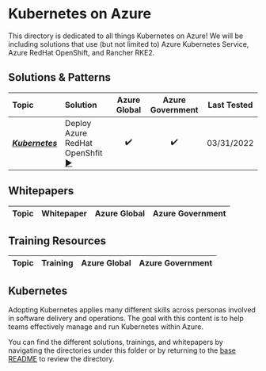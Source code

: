 # Kubernetes on Azure

This directory is dedicated to all things Kubernetes on Azure!
We will be including solutions that use (but not limited to) Azure Kubernetes Service, Azure RedHat OpenShift, and Rancher RKE2.

## Solutions & Patterns

| Topic | Solution | Azure Global | Azure Government | Last Tested |
| :--------- | :--- | :----: | :----: | :---: |
| ***[Kubernetes](./topics/kubernetes)*** | Deploy Azure RedHat OpenShfit [▶️](/topics/kubernetes/solutions/aro-kubernetes) | ✔️ | ✔️ | 03/31/2022 | 02/28/2022 |

## Whitepapers

| Topic | Whitepaper | Azure Global | Azure Government |
| :---------: | :---: | :----: | :----: |

## Training Resources

| Topic | Training | Azure Global | Azure Government |
| :---------: | :---: | :----: | :----: |

## Kubernetes

Adopting Kubernetes applies many different skills across personas involved in software delivery and operations. The goal with this content is to help teams effectively manage and run Kubernetes within Azure.

You can find the different solutions, trainings, and whitepapers by navigating the directories under this folder or by returning to the [base README](../../README.md) to review the directory.
